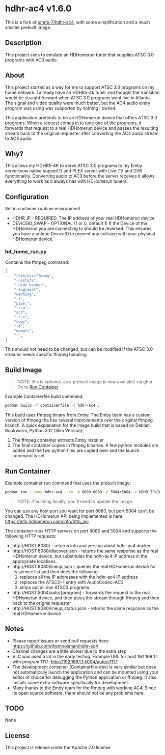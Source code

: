 # hdhr-ac4 v1.6.0

This is a fork of [johnb-7/hdhr-ac4](https://github.com/johnb-7/hdhr-ac4), with some simplification and a much smaller prebuilt image.

## Description

This project aims to emulate an HDHomerun tuner that supplies ATSC 3.0 programs with AC3 audio.

## About

This project started as a way for me to support ATSC 3.0 programs on my home netowrk. I already have an HDHR5-4k tuner and thought the transition would be straight forward when ATSC 3.0 programs went live in Atlanta. The signal and video quality were much better, but the AC4 audio every program was using was supported by nothing I owned.

This application pretends to be an HDHomerun device that offers ATSC 3.0 programs. When a request comes in to tune one of the programs, it forwards that request to a real HDHomerun device and passes the resulting stream back to the original requester after converting the AC4 audio stream to AC3 audio.

## Why?

This allows my HDHR5-4K to serve ATSC 3.0 programs to my Emby server(now native support?) and PLEX server with Live TV and DVR functionality. Converting audio to AC3 before the server receives it allows everything to work as it always has with HDHomerun tuners.

## Configuration 
Set in container runtime environment
- HDHR_IP - REQUIRED. The IP address of your real HDHomerun device
- DEVICEID_SWAP - OPTIONAL (1 or 0, default 1) If the Device of the HDHomerun you are connecting to should be reversed. This ensures you have a unique DeviceID to prevent any collision with your physical HDHomerun device.

### hd_home_run.py
Contains the ffmpeg command:
```python
[
    "/bin/usr/ffmpeg",
    "-nostats",
    "-hide_banner",
    "-loglevel",
    "warning",
    "-i",
    "pipe:",
    "-c:a",
    "ac3",
    "-c:v",
    "copy",
    "-f",
    "mpegts",
    "-",
]
```
This should not need to be changed, but can be modified if the ATSC 3.0 streams needs specific ffmpeg handling.

## Build Image

>NOTE: this is optional, as a prebuilt image is now available via ghcr. Go to [Run Container](#run-container)

Example Containerfile build command:

```bash
podman build -f Containerfile -t hdhr-ac4 .
```

This build uses ffmpeg binary from Emby. The Emby team has a custom version of ffmpeg tha has several improvements over the original ffmpeg branch. 
A quick explanation for the image build that is based on Debian Bookworm, Python 3.12 (Slim Version):
1. The ffmpeg container extracts Emby installer
2. The final container copies in ffmpeg binaries. A few python modules are added and the two python files are copied over and the launch command is set.

## Run Container

Example container run command that uses the prebuilt image:

```bash
podman run --name hdhr-ac4 --rm -p 8080:8080 -p 5004:5004 -e HDHR_IP=10.1.1.2 ghcr.io/themoosman/hdhr-ac4:main
```

>NOTE: if building locally, you'll need to update the image.

You can use any host port you want for port 8080, but port 5004 can't be changed.
The HDHomerun API being implemented is here: https://info.hdhomerun.com/info/http_api 

The container runs HTTP servers on port 8080 and 5004 and supports the following HTTP requests:
- http://HOST:8080/ - returns info and version about hdhr-ac4 docker
- http://HOST:8080/discover.json - returns the same response as the real HDHomerun device, but substitutes the hdhr-ac4 IP address in the appropriate locations.
- http://HOST:8080/lineup.json - queries the real HDHomerun device for its service list and then does the following:
  1. replaces all the IP addresses with the hdhr-ac4 IP address
  2. replaces the ATSC3=1 entry with AudioCodec=AC3
  3. strips out all non ATSC3 programs
- http://HOST:5004/auto/{program} - forwards the request to the real HDHomerun device, and then pipes the stream through ffmpeg and then back to the orignal requester
- http://HOST:8080/lineup_status.json - returns the same response as the real HDHomerun device

## Notes
- Please report issues or send pull requests here: https://github.com/themoosman/hdhr-ac4
- Channel changes are a little slower due to the extra step
- VLC was used a lot in the early testing. Example URL for host 192.168.1.1 with program 111.1: http://192.168.1.1:5004/auto/v111.1
- The development container (Containerfile-dev) is very similar but does not automatically launch the application and can be mounted using your editor of choice for debugging the Python application or ffmpeg. It also installs some extra software specifically for development.
- Many thanks to the Emby team for the ffmpeg with working AC4. Since its open source software, there should not be any problems here.

## TODO
None

## License
This project is release under the Apache 2.0 license
